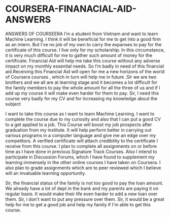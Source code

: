 # COURSERA-FINANACIAL-AID-ANSWERS
ANSWERS OF COURSEERA 
I’m a student from Vietnam and want to learn Machine Learning. I think it will be beneficial for me to get into a good firm as an intern. But I’ve no job of my own to carry the expanses to pay for the certificate of this course. I live only for my scholarship.  In this circumstance, it is very much difficult for me to gather such amount of money for the certificate. Financial Aid will help me take this course without any adverse impact on my monthly essential needs.  So I’m badly in need of this financial aid.Receiving this Financial Aid will open for me a new horizons of the world of Coursera courses , which in turn will help me in future .Sir we are two brothers and we all are at learning stage and it becomes a lot difficult for the family members to pay the whole amount for all the three of us and if I add up my course  it will make even harder for them to pay. Sir, I need this course very badly for my CV and for increasing my knowledge about the subject

I want to take this course as I want to learn Machine Learning. I want to complete the course due to my curiosity and also that I can put a good CV to a get applied to a job. This Course will boost my job prospects after graduation from my institute. It will help perform better in carrying out various programs in a computer language and give me an edge over my competitors. A verified certificate will attach credibility to the certificate I receive from this course.
I plan to complete all assignments on or before time as I have done in previous Signature Track Courses. Also I intend to participate in Discussion Forums, which I have found to supplement my learning immensely in the other online courses I have taken on Coursera. I also plan to grade assignments which are to peer reviewed which I believe will an invaluable learning opportunity.

Sir, the financial status of the family is not too good to pay the loan amount. We already have a lot of dept in the bank and my parents are paying it on regular basis. It would make their life even harder to add a new loan over them. Sir, i don't want to put any pressure over them. Sir, it would be a  great help for me to get a good job and  help my family if I'm able to get this course.
